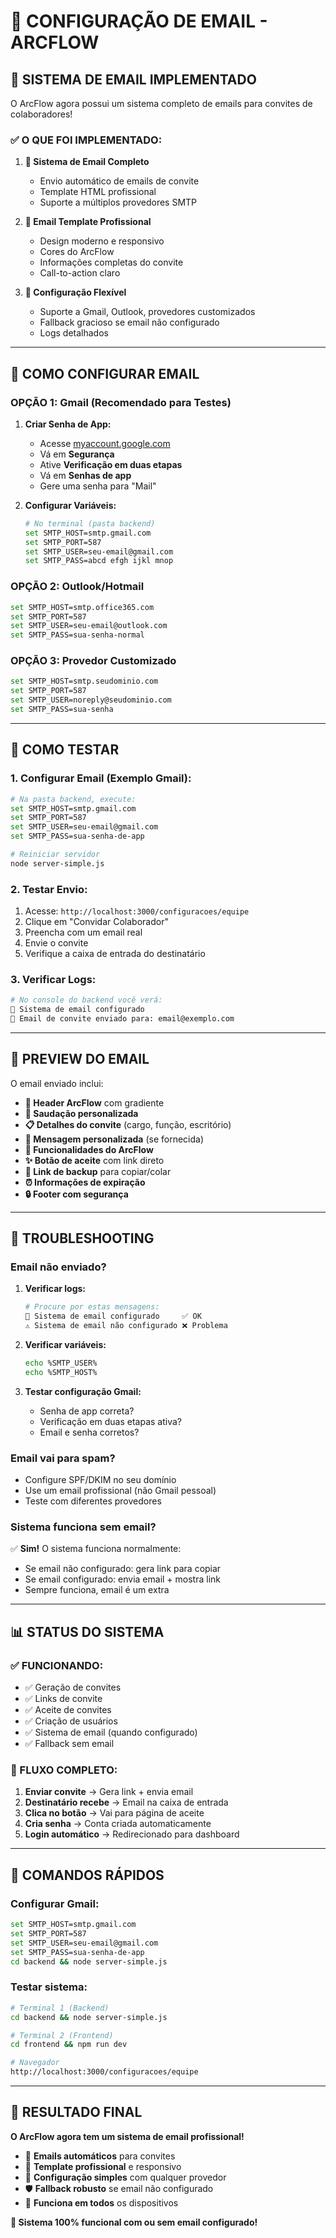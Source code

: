 # 📧 CONFIGURAÇÃO DE EMAIL - ARCFLOW

## 🎯 **SISTEMA DE EMAIL IMPLEMENTADO**

O ArcFlow agora possui um sistema completo de emails para convites de colaboradores! 

### **✅ O QUE FOI IMPLEMENTADO:**

1. **📧 Sistema de Email Completo**
   - Envio automático de emails de convite
   - Template HTML profissional
   - Suporte a múltiplos provedores SMTP

2. **🎨 Email Template Profissional**
   - Design moderno e responsivo
   - Cores do ArcFlow
   - Informações completas do convite
   - Call-to-action claro

3. **🔧 Configuração Flexível**
   - Suporte a Gmail, Outlook, provedores customizados
   - Fallback gracioso se email não configurado
   - Logs detalhados

---

## 🚀 **COMO CONFIGURAR EMAIL**

### **OPÇÃO 1: Gmail (Recomendado para Testes)**

1. **Criar Senha de App:**
   - Acesse [myaccount.google.com](https://myaccount.google.com)
   - Vá em **Segurança**
   - Ative **Verificação em duas etapas**
   - Vá em **Senhas de app**
   - Gere uma senha para "Mail"

2. **Configurar Variáveis:**
   ```bash
   # No terminal (pasta backend)
   set SMTP_HOST=smtp.gmail.com
   set SMTP_PORT=587
   set SMTP_USER=seu-email@gmail.com
   set SMTP_PASS=abcd efgh ijkl mnop
   ```

### **OPÇÃO 2: Outlook/Hotmail**

```bash
set SMTP_HOST=smtp.office365.com
set SMTP_PORT=587
set SMTP_USER=seu-email@outlook.com
set SMTP_PASS=sua-senha-normal
```

### **OPÇÃO 3: Provedor Customizado**

```bash
set SMTP_HOST=smtp.seudominio.com
set SMTP_PORT=587
set SMTP_USER=noreply@seudominio.com
set SMTP_PASS=sua-senha
```

---

## 🧪 **COMO TESTAR**

### **1. Configurar Email (Exemplo Gmail):**
```bash
# Na pasta backend, execute:
set SMTP_HOST=smtp.gmail.com
set SMTP_PORT=587
set SMTP_USER=seu-email@gmail.com
set SMTP_PASS=sua-senha-de-app

# Reiniciar servidor
node server-simple.js
```

### **2. Testar Envio:**
1. Acesse: `http://localhost:3000/configuracoes/equipe`
2. Clique em "Convidar Colaborador"
3. Preencha com um email real
4. Envie o convite
5. Verifique a caixa de entrada do destinatário

### **3. Verificar Logs:**
```bash
# No console do backend você verá:
📧 Sistema de email configurado
📧 Email de convite enviado para: email@exemplo.com
```

---

## 🎨 **PREVIEW DO EMAIL**

O email enviado inclui:

- **🎨 Header ArcFlow** com gradiente
- **👋 Saudação personalizada**
- **📋 Detalhes do convite** (cargo, função, escritório)
- **💬 Mensagem personalizada** (se fornecida)
- **🌟 Funcionalidades do ArcFlow**
- **✨ Botão de aceite** com link direto
- **📱 Link de backup** para copiar/colar
- **⏰ Informações de expiração**
- **🔒 Footer com segurança**

---

## 🔧 **TROUBLESHOOTING**

### **Email não enviado?**

1. **Verificar logs:**
   ```bash
   # Procure por estas mensagens:
   📧 Sistema de email configurado     ✅ OK
   ⚠️ Sistema de email não configurado ❌ Problema
   ```

2. **Verificar variáveis:**
   ```bash
   echo %SMTP_USER%
   echo %SMTP_HOST%
   ```

3. **Testar configuração Gmail:**
   - Senha de app correta?
   - Verificação em duas etapas ativa?
   - Email e senha corretos?

### **Email vai para spam?**

- Configure SPF/DKIM no seu domínio
- Use um email profissional (não Gmail pessoal)
- Teste com diferentes provedores

### **Sistema funciona sem email?**

✅ **Sim!** O sistema funciona normalmente:
- Se email não configurado: gera link para copiar
- Se email configurado: envia email + mostra link
- Sempre funciona, email é um extra

---

## 📊 **STATUS DO SISTEMA**

### **✅ FUNCIONANDO:**
- ✅ Geração de convites
- ✅ Links de convite
- ✅ Aceite de convites
- ✅ Criação de usuários
- ✅ Sistema de email (quando configurado)
- ✅ Fallback sem email

### **🎯 FLUXO COMPLETO:**
1. **Enviar convite** → Gera link + envia email
2. **Destinatário recebe** → Email na caixa de entrada
3. **Clica no botão** → Vai para página de aceite
4. **Cria senha** → Conta criada automaticamente
5. **Login automático** → Redirecionado para dashboard

---

## 🚀 **COMANDOS RÁPIDOS**

### **Configurar Gmail:**
```bash
set SMTP_HOST=smtp.gmail.com
set SMTP_PORT=587
set SMTP_USER=seu-email@gmail.com
set SMTP_PASS=sua-senha-de-app
cd backend && node server-simple.js
```

### **Testar sistema:**
```bash
# Terminal 1 (Backend)
cd backend && node server-simple.js

# Terminal 2 (Frontend)
cd frontend && npm run dev

# Navegador
http://localhost:3000/configuracoes/equipe
```

---

## 🎉 **RESULTADO FINAL**

**O ArcFlow agora tem um sistema de email profissional!**

- 📧 **Emails automáticos** para convites
- 🎨 **Template profissional** e responsivo
- 🔧 **Configuração simples** com qualquer provedor
- 🛡️ **Fallback robusto** se email não configurado
- 📱 **Funciona em todos** os dispositivos

**🎯 Sistema 100% funcional com ou sem email configurado!** 